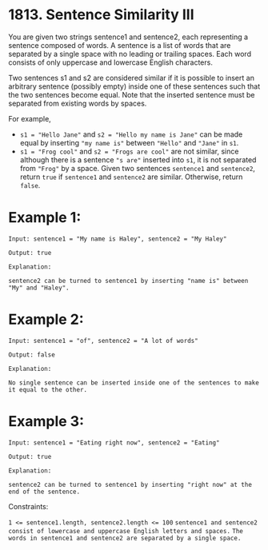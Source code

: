 # 1813. Sentence Similarity III

You are given two strings sentence1 and sentence2, each representing a sentence composed of words. A sentence is a list of words that are separated by a single space with no leading or trailing spaces. Each word consists of only uppercase and lowercase English characters.

Two sentences s1 and s2 are considered similar if it is possible to insert an arbitrary sentence (possibly empty) inside one of these sentences such that the two sentences become equal. Note that the inserted sentence must be separated from existing words by spaces.

For example,

- `s1 = "Hello Jane"` and `s2 = "Hello my name is Jane"` can be made equal by inserting `"my name is"` between `"Hello"` and `"Jane"` in `s1`.
- `s1 = "Frog cool"` and `s2 = "Frogs are cool"` are not similar, since although there is a sentence `"s are"` inserted into `s1`, it is not separated from `"Frog"` by a space.
Given two sentences `sentence1` and `sentence2`, return `true` if `sentence1` and `sentence2` are similar. Otherwise, return `false`.

 
# Example 1:

```
Input: sentence1 = "My name is Haley", sentence2 = "My Haley"

Output: true

Explanation:

sentence2 can be turned to sentence1 by inserting "name is" between "My" and "Haley".
```

# Example 2:
```
Input: sentence1 = "of", sentence2 = "A lot of words"

Output: false

Explanation:

No single sentence can be inserted inside one of the sentences to make it equal to the other.
```

# Example 3:
```
Input: sentence1 = "Eating right now", sentence2 = "Eating"

Output: true

Explanation:

sentence2 can be turned to sentence1 by inserting "right now" at the end of the sentence.
```
 

Constraints:

`1 <= sentence1.length, sentence2.length <= 100`
`sentence1 and sentence2 consist of lowercase and uppercase English letters and spaces.`
`The words in sentence1 and sentence2 are separated by a single space.`